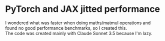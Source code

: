 # PyTorch and JAX jitted performance
I wondered what was faster when doing maths/matmul operations and found no good performance benchmarks, so I created this.  
The code was created mainly with Claude Sonnet 3.5 because I'm lazy.
